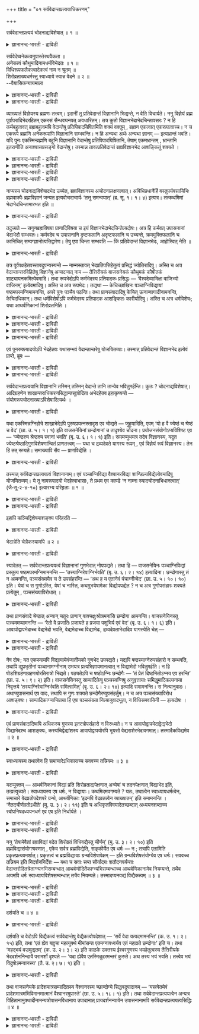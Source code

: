 +++
title = "०१ सर्ववेदान्तप्रत्ययाधिकरणम्"

+++

सर्ववेदान्तप्रत्ययं चोदनाद्यविशेषात् ॥ १ ॥  
<details><summary>ज्ञानानन्द-भारती - द्राविडी</summary>

सर्ववेदान्दप्रत्ययम् सोदनात्यविसे षात् ॥ १ ॥
</details>

सर्ववेदेष्वनेकत्वमुपास्तेरथवैकता ॥  
अनेकत्वं कौथुमादिनामधर्मविभेदतः ॥ १ ॥  
विधिरूपफलैकत्वादेकत्वं नाम न श्रुतम् ॥  
शिरोव्रताख्यधर्मस्तु स्वाध्याये स्यान्न वेदने ॥ २ ॥  
--वैयासिकन्यायमाला

<details><summary>ज्ञानानन्द-भारती - द्राविडी</summary>

ऎल्ला वेदङ्गळिलुमुळ्ळ उबासऩैक्कु पलवायि रुक्कुम् तऩ्मैया? अल्लदु ऒऩ्ऱायिरुक्कुम् तऩ्मैया? "कौदुमम्"ऎऩ्बदु मुदलाऩ पॆयर्गळिलुम्, तर्मङ्ग ळिलुम्, पेदमिरुप्पदाल् पलवायिरुक्कुम् तऩ्मै ताऩ्।
</details>

<details><summary>ज्ञानानन्द-भारती - द्राविडी</summary>

विदिप्पदु, स्वरूबम्, पलऩ् इवै ऒऩ्ऱागवेयिरुप् पदाल् (उबासऩैयुम्) ऒऩ्ऱु ताऩ्। पॆयर् वेदत्तिल् सॊल्लप्पट्टदिल्लै। "सिरोविरदम्" ऎऩ्ऱु सॊल्लप्पडुम् तर्ममो तऩ् वेदत्तै अत्ययऩम् सॆय्युम् विषयत्ति लेये तविर तत्वत्तै अऱियुम् विषयत्तिल् किडैयादु।
</details>

व्याख्यातं विज्ञेयस्य ब्रह्मणः तत्त्वम्। इदानीं तु प्रतिवेदान्तं विज्ञानानि भिद्यन्ते, न वेति विचार्यते। ननु विज्ञेयं ब्रह्म पूर्वापरादिभेदरहितम् एकरसं सैन्धवघनवत् अवधारितम्। तत्र कुतो विज्ञानभेदाभेदचिन्तावसरः ? न हि कर्मबहुत्ववत् ब्रह्मबहुत्वमपि वेदान्तेषु प्रतिपिपादयिषितमिति शक्यं वक्तुम् , ब्रह्मण एकत्वात् एकरूपत्वाच्च। न च एकरूपे ब्रह्मणि अनेकरूपाणि विज्ञानानि सम्भवन्ति। न हि अन्यथा अर्थः अन्यथा ज्ञानम् — इत्यभ्रान्तं भवति। यदि पुनः एकस्मिन्ब्रह्मणि बहूनि विज्ञानानि वेदान्तेषु प्रतिपिपादयिषितानि, तेषाम् एकमभ्रान्तम् , भ्रान्तानि इतराणीति अनाश्वासप्रसङ्गो वेदान्तेषु। तस्मान्न तावत्प्रतिवेदान्तं ब्रह्मविज्ञानभेद आशङ्कितुं शक्यते ।

<details><summary>ज्ञानानन्द-भारती - द्राविडी</summary>

(मूऩ्ऱावदु पादत्तिल् उबासऩङ्गळैप्पऱ्ऱि विसारिक्कप्पडुगिऱदु। पञ्जाक्ऩि वित्यै, पिराणो पासऩम् मुदलाऩवै वॆव्वेऱु उबनिषत्तुक्कळिल् काणप्पडुगिऩ्ऱऩ। इवै ऒरे मादिरियाय् इरुन्द पोदिलुम् वाजसनेयगम् कौदुमगम् ऎऩ्ऱु पॆयरिल् वित्यासम् इरुप्पदालुम्, ५ अक्ऩि, ६ अक्ऩि ऎऩ्ऱु स्वरूबत्तिल् पेदमुम्, सिरोविरदम् मुदलाऩ तर्मबेदमुम् इरुप्पदालुम् ऒव्वॊरु वेदसागैयिलुम् उबासऩम् वॆव्वेऱु ऎऩ्ऱु पूर्वबक्षम्।
</details>

<details><summary>ज्ञानानन्द-भारती - द्राविडी</summary>

सागै वॆव्वेऱाग इरुन्दालुम् ऎल्ला सागैगळिलुम् उबासऩम् ऒऩ्ऱुदाऩ् विदि, स्वरूबम्, पलऩ् ऎल्लाम् ऒऩ्ऱागवे इरुप्पदाल्। कौळदुमम् मुदलाऩवै सागैयै पिरसारत्तिऱ्कु कॊण्डु वन्द रिषियिऩ् पॆयरे तविर उबासऩत्तिऩ् पॆयरल्ल। पञ्जाक्ऩि वित्या, पिराणेबासऩम् मुदलाऩ पॆयर्गळ् इरण्डु उबनिषत्तुक्कळिलुम् ऒरे मादिरियागत्ताऩ् उळ्ळदु। ऒरु उबनिषत्तिल् कुणम् अदिगमाग इरुन्दाल् अदै कुऱैवागच् चॊऩ्ऩ उबनिषत्तिलुम् सेर्त्तुक् कॊळ्ळ वेण्डुम्। सिरोविरदम् मुदलाऩ तर्मम् अत्ययऩत्तिऱ्कु एऱ्पट्टदे तविर उबासऩत्तिऱ्काग अल्ल। आगैयाल् ऎल्ला उबनिषत्तुक्कळिलुम् उबासऩम् ऒऩ्ऱुदाऩ् ऎऩ्ऱु सित्तान्दम्)।
</details>

<details><summary>ज्ञानानन्द-भारती - द्राविडी</summary>

अऱियवेण्डिय पिरह्मत्तिऩ् तत्वम् विवरिक्कप्पट्टुविट्टदु, इप्पॊऴुदो ऒव्वॊरु वेदान्दत्तिलुम् (उबनिषत्तिलुम्) उळ्ळ उबासऩङ्गळ् वेऱुबडुगिऩ्ऱऩवा अल्लदु इल्लैया ऎऩ्ऱु विसारिक्कप्पडुगिऱदु।
</details>

<details><summary>ज्ञानानन्द-भारती - द्राविडी</summary>

मेल्, कीऴ् मुदलाऩ पेदमऱ्ऱदाय् ऒऩ्ऱाय्, उप्पुक्कट्टिबोल ऒरे रसमुळ्ळदायुळ्ळ पिरह्मम् अऱिय वेण्डियदॆऩ्ऱु तीर्माऩम् सॆय्यप्पट्टिरुक्किऱदे? अप्पडियिरुक्क अन्द पिरह्मत्तिल् विक्ञाऩङ्गळ् वॆव्वेऱा वेऱिल्लैया ऎऩ्गिऱ सिन्दऩै ऎप्पडि वरुगिऱदु? कर्माविल् पलवाग इरुक्कुम् तऩ्मैयैप् पोल, पिरह्मत्तिलुम् पलवायिरुक्कुम् तऩ्मै उबनिषत्तुक्कळिल् पिरदिबादिक्क उत्तेसिक्कलाम् ऎऩ्ऱु सॊल्वदऱ्को मुडियादु। पिरह्मम् ऒऩ्ऱागवेयिरुप् पदालुम् ऒरे स्वरूबत्तुडऩिरुप्पदालुम्, ऒरे स्वरूबमुळ्ळ पिरह्म विषयत्तिल् पलविदमायुळ्ळ विक्ञाऩङ्गळ् सम्बविक्कादु। पदार्त्तम् ऒरुविदमाग, (अदऩ्) ञाऩम् वेऱुविदमाग ऎऩ्ऱाल्, पिरान्दि यिल्लामल् इरादल्लवा? ऒरे पिरह्म विषयत्तिल् वॆव्वेऱु उबनिषत्तुक्कळिल् पल विक्ञाऩङ्गळ् पिरदिबादिक्क उत्तेसमॆऩ्ऱु इरुक्कुमेयाऩाल्, अवैगळुळ् ऒऩ्ऱु पिरान्दियिल्लाददु। मऱ्ऱवैगळ् पिरान्दियुळ्ळदु, ऎऩ्ऱु उबनिषत्तुक्कळिल् नम्बिक्कै यिऩ्मै एऱ्पडुम्। आगैयिऩाल्, ऒव्वॊरु उबनिषत्तिलुम् पिरह्म विषयमाऩ विक्ञाऩत्तिल् वेऱ्ऱुमै उण्डॆऩ्ऱु सन्देहिक्क मुडियादु।
</details>

नाप्यस्य चोदनाद्यविशेषादभेद उच्येत, ब्रह्मविज्ञानस्य अचोदनालक्षणत्वात्। अविधिप्रधानैर्हि वस्तुपर्यवसायिभिः ब्रह्मवाक्यैः ब्रह्मविज्ञानं जन्यत इत्यवोचदाचार्यः ‘तत्तु समन्वयात्’ (ब्र. सू. १। १। ४) इत्यत्र। तत्कथमिमां भेदाभेदचिन्तामारभत इति ॥

<details><summary>ज्ञानानन्द-भारती - द्राविडी</summary>

मेलुम्, विदि मुदलियदिल् वित्यासमिल्लाद तिऩाल् पेदम् इल्लैयॆऩ्ऱुम् सॊल्लमुडियादु। पिरह्म विषयमाऩ विक्ञाऩम् विदियै लक्षणमायु टैयदिल्लाददिऩाल्। विदियै पिरदाऩमायुडैय तिल्लामल् वस्तुविल् मुडिवायुळ्ळ पिरह्म विषयमाऩ वाक्यङ्गळाल् पिरह्मत्तिऩ् विक्ञाऩम् उण्डागिऱदु ऎऩ्ऱल्लवा आसार्यर् “अदुवो ऒत्तिरुप्पदाल्" (सूत्रम्।I;१-४) ऎऩ्ऱविडत्तिल् सॊल्लियिरुक्किऱार्। अप्पडियिरुक्कुम्बोदु, इन्द वेऱा, वेऱिल्लैया ऎऩ्ऱ सिन्दऩैयै ऎप्पडि आरम्बिक्किऱार्? ऎऩ्ऱु।
</details>

तदुच्यते — सगुणब्रह्मविषया प्राणादिविषया च इयं विज्ञानभेदाभेदचिन्तेत्यदोषः। अत्र हि कर्मवत् उपासनानां भेदाभेदौ सम्भवतः। कर्मवदेव च उपासनानि दृष्टफलानि अदृष्टफलानि च उच्यन्ते, क्रममुक्तिफलानि च कानिचित् सम्यग्ज्ञानोत्पत्तिद्वारेण। तेषु एषा चिन्ता सम्भवति — किं प्रतिवेदान्तं विज्ञानभेदः, आहोस्वित् नेति ॥

<details><summary>ज्ञानानन्द-भारती - द्राविडी</summary>

अव्विषयत्तिल् सॊल्गिऱोम्। इन्द विक्ञाऩ विषयमाऩ वेऱा, वेऱिल्लैया ऎऩ्ऱ सिन्दऩैयाऩदु सगुण पिरह्मत्तै विषयमायुम् पिराणऩ् मुदलियदै विषयमायुम् कॊण्डदु ऎऩ्ऱ कारणत्तिऩाल्, तोषमिल्लै। इव्विषयङ्गळिलो, कर्माक्कळुक्कुप् पोल, उबासऩैगळुक्कुम् वेऱु, वेऱिल्लैयॆऩ्बदु सम्बविक्कुम्। कर्माक्कळैप्पोलवे उबासऩैगळुम् तिरुष्टमाऩ (पार्क्कक्कूडिय) पलऩ्गळैयुडैयवै। अदिरुष्टमाऩ (पार्क्कप्पडाद) पलऩ्गळैयुडैयवै। ऎऩ्ऱुम् सॊल्लप्पडुगिऩ्ऱऩ; अप्पडिये सिलदु तत्वञाऩत्तै उण्डुबण्णुवदु मूलमाय् किरम मुक्तियै पलऩाग उडैयवै। अवै विषयमाग, ऒव्वॊरु उबनिषत्तिलुम् विक्ञाऩत्तिऱ्कु पेदम् उण्डा, इल्लैया? ऎऩ्ऱ सिन्दऩै सम्बविक्कुम्।
</details>

तत्र पूर्वपक्षहेतवस्तावदुपन्यस्यन्ते — नाम्नस्तावत् भेदप्रतिपत्तिहेतुत्वं प्रसिद्धं ज्योतिरादिषु। अस्ति च अत्र वेदान्तान्तरविहितेषु विज्ञानेषु अन्यदन्यत् नाम — तैत्तिरीयकं वाजसनेयकं कौथुमकं कौषीतकं शाट्यायनकमित्येवमादि। तथा रूपभेदोऽपि कर्मभेदस्य प्रतिपादकः प्रसिद्धः — ‘वैश्वदेव्यामिक्षा वाजिभ्यो वाजिनम्’ इत्येवमादिषु। अस्ति च अत्र रूपभेदः। तद्यथा — केचिच्छाखिनः पञ्चाग्निविद्यायां षष्ठमपरमग्निमामनन्ति, अपरे पुनः पञ्चैव पठन्ति। तथा प्राणसंवादादिषु केचित् ऊनान्वागादीनामनन्ति, केचिदधिकान्। तथा धर्मविशेषोऽपि कर्मभेदस्य प्रतिपादक आशङ्कितः कारीर्यादिषु। अस्ति च अत्र धर्मविशेषः; यथा आथर्वणिकानां शिरोव्रतमिति ।

<details><summary>ज्ञानानन्द-भारती - द्राविडी</summary>

पूर्वबक्षम्: अव्विषयत्तिल् पूर्वबक्षत्तिऩ् कारणङ्गळ् विवरिक्कप्पडुगिऩ्ऱऩ।
</details>

<details><summary>ज्ञानानन्द-भारती - द्राविडी</summary>

१\। “पॆयर्” ऎऩ्बदऱ्कु पेदत्तैयऱिय कारणमाय् इरुक्कुम् तऩ्मै "ज्योदिस्” मुदलाऩविडङ्गळिल् पिरसित्तम्। इङ्गेयुम् वॆव्वेऱु उबनिषत्तुक्कळिल् विदिक्कप्पट्टिरुक्कुम् विक्ञाऩङ्गळिल् तैत्तिरीयगम्, वाजसनेयगम्, कौदुमगम्, कौषीदगम्, साट्यायऩगम् ऎऩ्बदु मुदलिय वॆव्वेऱु पॆयर् इरुक्किऱदु।
</details>

<details><summary>ज्ञानानन्द-भारती - द्राविडी</summary>

२\। अप्पडिये रूबत्तिल् पेदमुम् कर्माक्कळिल् पेदत्तैक् काट्टुगिऱदॆऩ्बदु पिरसित्तम्। “वैसुवदेवी आमिक्षा वाजिप्य: वाजिनम्" ऎऩ्बदु मुदलाऩविडङ् गळिल्; अप्पडिये इङ्गेयुम्, रूबबेदम् इरुक्किऱदु। पञ्जाक्ऩि वित्यैयिल् सिल सागिगळ् आऱावदाग वेऱु ऒरु अक्ऩियैच् चॊल्गिऱार्गळ्; मऱ्ऱवर्गळो, ऐन्दैये सॊल्गिऱार्गळ्; अप्पडिये प्राणसंवादम् मुदलियविडङ्गळिलुम् सिलर् वाक्कु मुदलियवैगळै कुऱैत्तुच् चॊल्गिऱार्गळ्; सिलर् अदिगमाय् सॊल्गिऱार्गळ्।
</details>

<details><summary>ज्ञानानन्द-भारती - द्राविडी</summary>

३\। अप्पडिये तर्मत्तिल् पेदमुम् कर्माक्कळिऩ् पेदत्तैक् काट्टुवदाग कारीरि मुदलियवैगळिल्, ऎण्णप्पट्टिरुक्किऱदु। इङ्गेयुम्गूड तर्म विषयत्तिल् वित्यासम् इरुक्किऱदु, अदर्व वेदत्तैच् चेर्न्दवर् कळुक्कु “सिरोविरदम्” (मुण्डगम्।III;२-१०) पोल।
</details>

एवं पुनरुक्त्यादयोऽपि भेदहेतवः यथासम्भवं वेदान्तान्तरेषु योजयितव्याः। तस्मात् प्रतिवेदान्तं विज्ञानभेद इत्येवं प्राप्ते, ब्रूमः —

<details><summary>ज्ञानानन्द-भारती - द्राविडी</summary>

इव्विदमे, (जैमिऩि, सूत्रम्।११;४-८ नामम्, रूबम्, तर्मम् इवैगळिलुळ्ळ वित्यासम्, पुऩरुक्ति, निन्दै, असक्ति, समाप्ति वसऩम् पिरायच्चित्तम्, अऩ्यार्त्तम्, इवै काणुवदाल् वॆव्वेऱु सागैयिल् कर्माविऱ्कु पेदम् एऱ्पडुम् ऎऩ्ऱु सॊल्लियिरुप्पदिल्) पुऩरुक्तम् मुदलाऩ पेदत्तिऱ्कुरिय कारणङ्गळैयुम्, पॊरुत्तम् पोल, मऱ्ऱ उबनिषत्तुक्कळिल् सेर्त्तुक् कॊळ्ळवुम्।
</details>

<details><summary>ज्ञानानन्द-भारती - द्राविडी</summary>

आगैयाल्, ऒव्वॊरु उबनिषत्तिलुम् विक्ञाऩत्तिऱ्कु पेदम् उण्डु ऎऩ्ऱु।
</details>

सर्ववेदान्तप्रत्ययानि विज्ञानानि तस्मिन् तस्मिन् वेदान्ते तानि तान्येव भवितुमर्हन्ति। कुतः ? चोदनाद्यविशेषात्। आदिग्रहणेन शाखान्तराधिकरणसिद्धान्तसूत्रोदिता अभेदहेतव इहाकृष्यन्ते — संयोगरूपचोदनाख्याऽविशेषादित्यर्थः ।

<details><summary>ज्ञानानन्द-भारती - द्राविडी</summary>

सित्तान्दम् : इव्विदम् वरुम्बोदु सॊल्गिऱोम् -ऎल्ला उबनिषत्तुक्कळिलुम् अऱियप्पडुम् विक्ञाऩङ् गळुम् अन्दन्द उबनिषत्तिल् अवैयवैयाग (ऒऩ्ऱागवे) इरुप्पदुदाऩ् नियायम्। एऩ्? "विदि मुदलियदिल् वित्यासमिल्लाददिऩाल्" ऎऩ्ऱु। “मुदलि यदु” ऎऩ्ऱु सॊल्लियिरुप्पदाल् (“एगम् वा सम्योग रूब सोदनाक्याविसेषात्” (जैमिऩि।II;४-९) ऎऩ्ऱ) सागान्दर-अदिगरण; सित्तान्द-सूत्तिरत्तिल् सॊल्लप् पट्टुळ्ळ पेदमिल्लै ऎऩ्बदऱ्कुळ्ळ हेदुक्कळुम् इङ्गु इऴुक्कप्पडुगिऩ्ऱऩ।- ‘सम्योगम्, रूबम्, सोदना, आक्या इवै वित्यासप्पडाददिऩाल्” ऎऩ्ऱु तात्पर्यम्।
</details>

यथा एकस्मिन्नग्निहोत्रे शाखाभेदेऽपि पुरुषप्रयत्नस्तादृश एव चोद्यते — जुहुयादिति, एवम् ‘यो ह वै ज्येष्ठं च श्रेष्ठं च वेद’ (छा. उ. ५। १। १) इति वाजसनेयिनां छन्दोगानां च तादृश्येव चोदना। प्रयोजनसंयोगोऽप्यविशिष्ट एव — ‘ज्येष्ठश्च श्रेष्ठश्च स्वानां भवति’ (बृ. उ. ६। १। १) इति। रूपमप्युभयत्र तदेव विज्ञानस्य, यदुत ज्येष्ठश्रेष्ठादिगुणविशेषणान्वितं प्राणतत्त्वम् — यथा च द्रव्यदेवते यागस्य रूपम् , एवं विज्ञेयं रूपं विज्ञानस्य। तेन हि तत् रूप्यते। समाख्यापि सैव — प्राणविद्येति ।

<details><summary>ज्ञानानन्द-भारती - द्राविडी</summary>

ऒरे अक्ऩिहोत्रत्तिल् सागैयिल् पेदमिरुन् दालुम्, पुरुषऩुडैय पिरयत्तिऩमाऩदु "होमम् सॆय्यवुम्” ऎऩ्ऱु अव्विदमागवे विदिक्कप्पडुगिऱदो, इव्विदमे “ऎवर् ज्येष्टरागवुम्, सिरेष्टरागवुम् (पिराणऩै) अऱिगिऱारो” ऎऩ्ऱु वाजस नेयिगळुक्कुम् (पिरुहदारण्यगम्।VI-१-१) सन्दोगर्गळुक्कुम् (सान्दोक्यम्।V-१-१) अदैप्पोलवे विदियिरुक्किऱदु। पिरयोजऩत्तिऩ् सम्योगमुम् (सेर्क्कैयुम्) "तऩ्ऩैच् चेर्न्दवर्गळुक्कुळ् ज्येष्टरागवुम् सिरेष्टरागवुम् आगिऱार्” ऎऩ्ऱु वित्यासमऩ्ऩियि लिरुक्किऱदु। इरण्डिडङ्गळिलुम् विक्ञाऩत्तिऩ् रूबमुम् अदुवेदाऩ् - ज्येष्टम्, सिरेष्टम् मुदलिय कुणङ्गळैक् कुऱिक्कुम् अडैमॊऴिगळुडऩ् कूडिऩ पिराणदत्वम् ऎऩ्ऱु। ऎप्पडि यागत्तिऱ्कु तिरवियमुम् तेवदैयुम् रूबमो, अप्पडिये विक्ञाऩत्तिऱ्कु विषयमायुळ्ळदु विक्ञाऩत्तिऩ् रूबम्; अदिऩालल्लवा अदु निरूबिक्कप्पडुगिऱदु। (उरुवाक्कप्पडुगिऱदु) पॆयरुम्गूड “पिराणवित्यै” ऎऩ्ऱु अदुवेदाऩ्।
</details>

तस्मात् सर्ववेदान्तप्रत्ययत्वं विज्ञानानाम्। एवं पञ्चाग्निविद्या वैश्वानरविद्या शाण्डिल्यविद्येत्येवमादिषु योजयितव्यम्। ये तु नामरूपादयो भेदहेत्वाभासाः, ते प्रथम एव काण्डे ‘न नाम्ना स्यादचोदनाभिधानत्वात्’ (जै॰सू॰२-४-१०) इत्यारभ्य परिहृताः ॥ १ ॥

<details><summary>ज्ञानानन्द-भारती - द्राविडी</summary>

आगैयाल् विक्ञाऩङ्गळुक्कु ऎल्ला उबनिषत् तुक्कळिऩालुम् अऱियप्पडुम् तऩ्मै। इव्विदमागवे, “पञ्जाक्ऩि वित्या”, “वैसुवानर वित्या”, “साण्डिल्य वित्या” ऎऩ्बदु मुदलियवैगळिलुम् पॊरुत्तिक्कॊळ्ळ वेण्डुम्।
</details>

<details><summary>ज्ञानानन्द-भारती - द्राविडी</summary>

पेदत्तिऱ्कु हेदुबोल् तोऩ्ऱुगिऱ नामम् रूबम् मुदलियवै ऎवैयो अवै मुदल् काण्डत्तिलेये (पूर्वमीमांसैयिलेये) “न नाम्ना स्यात् असोदऩा पिदानात्” (काडगम् मुदलाऩवै कर्माविऩ् पॆयरल्लवा त लाल् इन्दप् पॆयरैक्कॊण्डु कर्माविल् वेऱ्ऱुमै कूऱमुडियादु) ऎऩ्ऱु आरम्बित्तुबरिहरिक्कप्पट्टि रुक्कि ऩ्ऱऩ।
</details>

इहापि कञ्चिद्विशेषमाशङ्क्य परिहरति —

<details><summary>ज्ञानानन्द-भारती - द्राविडी</summary>

इङ्गेयुम् ऒरु विसेषत्तै आसङ्गै सॆय्दु कॊण्डु परिहरिक्किऱार्-
</details>

भेदान्नेति चेन्नैकस्यामपि ॥ २ ॥  
<details><summary>ज्ञानानन्द-भारती - द्राविडी</summary>

पेदान्नेदि सेन्नैगस्यामबि ॥ २ ॥
</details>

स्यादेतत् — सर्ववेदान्तप्रत्ययत्वं विज्ञानानां गुणभेदात् नोपपद्यते। तथा हि — वाजसनेयिनः पञ्चाग्निविद्यां प्रस्तुत्य षष्ठमपरमग्निमामनन्ति — ‘तस्याग्निरेवाग्निर्भवति’ (बृ. उ. ६। २। १४) इत्यादिना। छन्दोगास्तु तं न आमनन्ति, पञ्चसंख्ययैव च ते उपसंहरन्ति — ‘अथ ह य एतानेवं पंचाग्नीन्वेद’ (छा. उ. ५। १०। १०) इति। येषां च स गुणोऽस्ति, येषां च नास्ति, कथमुभयेषामेका विद्योपपद्येत ? न च अत्र गुणोपसंहारः शक्यते प्रत्येतुम् , पञ्चसंख्याविरोधात् ।

<details><summary>ज्ञानानन्द-भारती - द्राविडी</summary>

पूर्वबक्षम्: इदु इरुक्कलाम् ; विक्ञाऩङ्गळुक्कु कुणङ्गळिल् (सेर्न्दवैगळिल्) पेदमिरुप्पदाल् ऎल्ला वेदान्दङ्गळिलुम् अऱियप्पडुम् तऩ्मै पॊरुन्दादु। ऎप्पडियॆऩ्ऱाल्, वाजसनेयिगळ् पञ्जाक्ऩि वित्यैयैक् कुऱिप्पिट्टु वेऱु आऱावदु अक्ऩियैयुम्, “अवऩुक्कु अक्ऩिये अक्ऩियाय् इरुक्किऱदु” (पिरुहत्।VI;२-१४) ऎऩ्बदु मुदलियदाल्, सॊल्गिऱार्गळ्। सन्दोगर्गळो अदैच् चॊल्वदिल्लै। “ऎवऩ् इव्विदम् इन्द ऐन्दु अक्ऩिगळै अऱिगिऱाऩो" (सान्दोक्यम्।V;१०-१०) ऎऩ्ऱु जन्दु ऎण्णिक्कैयुडऩेये मुडिक्किऱार्गळ्। ऎवर्ग ळुक्कु अन्द आऱावदु कुणम् इरुक्किऱदो, ऎवर्गळुक्कु इल्लैयो, इरुवर्गळुक्कुम्गूड ऒरे वित्यै ऎऩ्बदु ऎप्पडिप् पॊरुन्दुम्? इङ्गे "कुणोबसम्हारम्" (सॊल्लाद कुणत्तैयुम् सेर्त्तुक्कॊळ्वदु) ऎऩ्ऱु अऱिन्दुगॊळ्ळ मुडियादु, ऐन्दु ऎऩ्ऱ ऎण्णिक्कैक्कु विरोदमागुमादलाल्।
</details>

तथा प्राणसंवादे श्रेष्ठात् अन्यान् चतुरः प्राणान् वाक्चक्षुःश्रोत्रमनांसि छन्दोगा आमनन्ति। वाजसनेयिनस्तु पञ्चममप्यामनन्ति — ‘रेतो वै प्रजातिः प्रजायते ह प्रजया पशुभिर्य एवं वेद’ (बृ. उ. ६। १। ६) इति। आवापोद्वापभेदाच्च वेद्यभेदो भवति, वेद्यभेदाच्च विद्याभेदः, द्रव्यदेवताभेदादिव यागस्येति चेत् —

<details><summary>ज्ञानानन्द-भारती - द्राविडी</summary>

अप्पडिये पिराण संवादत्तिल् सन्दोगर्गळ् सिरेष्टरायुळ्ळवरुक्कु वेऱाग वाक्कु, कण्, कादु, मऩस् ऎऩ्ऱु नाऩ्गु पिराणऩ्गळै सॊल्लुगिऱार्गळ्। वाजसनेयिगळो "रेदस्ताऩ् पिरजैगळुक्कुप् पदि, ऎवऩ् इव्विदम् अऱिगिऱाऩो अवऩ् पिरजैगळुडऩुम् पसुक्कळुडऩुम् पिऱक्किऱाऩ्" (पिरुहत्।VI;१-६) - ऎऩ्ऱु ऐन्दावदैयुम् सॊल्गिऱार्गळ्।
</details>

<details><summary>ज्ञानानन्द-भारती - द्राविडी</summary>

सेर्त्तुक्कॊळ्वदु, विट्टुविडुवदु ऎऩ्बदिलुळ्ळ पेदत्तिऩालुम् अऱियप्पडुवदिल् पेदम् एऱ्पडुम्। अऱियप्पडुवदिल् पेदमॆऩ्बदिलिरुन्दु, तिरवियम् तेवदै पेदप्पडुवदाल् यागत्तिऱ्कु (पेदम् एऱ्पडुवदु) पोल वित्यैयिलुम् पेदम् एऱ्पडुम्।
</details>

नैष दोषः; यत एकस्यामपि विद्यायामेवंजातीयको गुणभेद उपपद्यते। यद्यपि षष्ठस्याग्नेरुपसंहारो न सम्भवति, तथापि द्युप्रभृतीनां पञ्चानामग्नीनाम् उभयत्र प्रत्यभिज्ञायमानत्वात् न विद्याभेदो भवितुमर्हति। न हि षोडशिग्रहणाग्रहणयोरतिरात्रो भिद्यते। पठ्यतेऽपि च षष्ठोऽग्निः छन्दोगैः — ‘तं प्रेतं दिष्टमितोऽग्नय एव हरन्ति’ (छा. उ. ५। ९। २) इति। वाजसनेयिनस्तु साम्पादिकेषु पञ्चस्वग्निषु अनुवृत्तायाः समिद्धूमादिकल्पनाया निवृत्तये ‘तस्याग्निरेवाग्निर्भवति समित्समित्’ (बृ. उ. ६। २। १४) इत्यादि समामनन्ति। स नित्यानुवादः। अथाप्युपासनार्थ एष वादः, तथापि स गुणः शक्यते छन्दोगैरप्युपसंहर्तुम्। न च अत्र पञ्चसंख्याविरोध आशङ्क्यः। साम्पादिकाग्न्यभिप्राया हि एषा पञ्चसंख्या नित्यानुवादभूता, न विधिसमवायिनी — इत्यदोषः ।

<details><summary>ज्ञानानन्द-भारती - द्राविडी</summary>

सित्तान्दम्: ऎऩ्ऱाल् इदु तोषमागादु। ऒऩ्ऱाग वेयुळ्ळ वित्यैयिलुम्गूड इदु पोलुळ्ळ कुणबेदम् पॊरुन्दुम्। आऱावदु अक्ऩियै सेर्त्तुक्कॊळ्वदु सम्बविक्कामलिरुन्दालुम्गूड, अप्पडियुम् त्युलोगम् मुदलाऩ ऐन्दु अक्ऩिगळुक्कु इरण्डिडत्तिलुम् पिरत्यबिक्ञै (अदुदाऩ् इदु ऎऩ्ऱ अऱिवु) एऱ्पडुवदाल्, वित्या पेदम् इरुक्क नियायमिल्लै। षोडसियै किरहिप्पदु किरहिक्कामलिरुप्पदु ऎऩ्बदि ऩाल् अदिरात्रम् पेदप्पडुवदु इल्लैयल्लवा? इन्द लोगत्तिलिरुन्दु लोगान्दरम् सॆऩ्ऱ अवऩै अक्ऩियिडम् कॊण्डुबोगिऱार्गळ्। (सान्दोक्यम्।V;९-२) ऎऩ्ऱु आऱावदु अक्ऩियुम् सन्दोगर्गळाल् सॊल्लप् पडुगिऱदु। वाजसनेयिगळो सम्बादिक्कप्पडुगिऱ (पावऩै सॆय्य वेण्डियदायुळ्ळ) ऐन्दु अक्ऩिगळिल् कूडवे वन्दुळ्ळ समित् तूमम् मुदलिय कल्बऩैयै विलक्कुवदऱ्काग “अवऩुक्कु अक्ऩिये अक्ऩियायि रुक्किऱदु समित्ते समित्" (पिरुहत्।VI;२-१४) ऎऩ्बदु मुदलियदैच् चॊल्गिऱार्गळ्। अदु नित्यत्तिऱ्कु (ऎप्पॊऴुदुमिरुप्पदऱ्कु) अऩुवादम् (तिरुप्पिच् चॊल्लुदल्) (उबासिप्पदऱ्काग सॊल्लप्पट्टदिल्लै)। उबासिप्पदऱ्कागवे इदु सॊल्लप्पट्टदु ऎऩ्ऱालुम् अप्पॊऴुदुम्गूड अन्द कुणम् सन्दोगर्गळालुम् सेर्त्तुक्कॊळ्ळक्कूडियदे। ऐनदु ऎऩ्ऱ ऎण्णिक्कैक्कु इङ्गु विरोदम् ऎऩ्ऱुम् ऎण्ण वेण्डाम्। पावऩै सॆय्य वेण्डिय अक्ऩिगळै मऩदिल् कॊण्ड इन्द ऐन्दु ऎऩ्ऱ ऎण्णिक्कै उळ्ळदै अऩुवदिक्किऱदु। अदु विदियुडऩ् सेर्न्ददिल्लै ऎऩ्बदिऩाल् तोषमिल्लै।
</details>

एवं प्राणसंवादादिष्वपि अधिकस्य गुणस्य इतरत्रोपसंहारो न विरुध्यते। न च आवापोद्वापभेदाद्वेद्यभेदो विद्याभेदश्च आशङ्क्यः, कस्यचिद्वेद्यांशस्य आवापोद्वापयोरपि भूयसो वेद्यराशेरभेदावगमात्। तस्मादैकविद्यमेव ॥ २ ॥

<details><summary>ज्ञानानन्द-भारती - द्राविडी</summary>

इव्विदम् पिराणसंवादम् मुदलाऩविडङ्ग ळि लुम् अदिगमायुळ्ळ कुणत्तै मऱ्ऱविडत्तिल् सेर्त्तुक् कॊळ्वदु विरोदप्पडादु। अप्पडिये सेर्प्पदु, कुऱैप्पदु ऎऩ्ऱ पेदत्तिऩाल् अऱियप्पडुम् विषयत्तिल् पेदमुम् वित्यैयिल् पेदमुम् एऱ्पडुमॆऩ्ऱु सन्देहिक्क वेण्डाम्। अऱियप्पडुम् विषयत्तिल् ऒरु अंसत्तिल् सेर्प्पदु, कुऱैप्पदु इरुन्द पोदिलुम्, अदिगमायुळ्ळ अंसङ्गळुक्कु अबेदम् तॆरिवदाल्। आगैयाल् ऒरे वित्यैयायिरुक्कुम् तऩ्मैदाऩ्।
</details>

स्वाध्यायस्य तथात्वेन हि समाचारेऽधिकाराच्च सववच्च तन्नियमः ॥ ३ ॥  
<details><summary>ज्ञानानन्द-भारती - द्राविडी</summary>

स्वात्यायस्य तदात्वेन हि समासारे अदिगाराच्च सववच्च तन्नियम: ॥ ३ ॥
</details>

यदप्युक्तम् — आथर्वणिकानां विद्यां प्रति शिरोव्रताद्यपेक्षणात् अन्येषां च तदनपेक्षणात् विद्याभेद इति, तत्प्रत्युच्यते। स्वाध्यायस्य एष धर्मः, न विद्यायाः। कथमिदमवगम्यते ? यतः, तथात्वेन स्वाध्यायधर्मत्वेन, समाचारे वेदव्रतोपदेशपरे ग्रन्थे, आथर्वणिकाः ‘इदमपि वेदव्रतत्वेन व्याख्यातम्’ इति समामनन्ति । ‘नैतदचीर्णव्रतोऽधीते’ (मु. उ. ३। २। ११) इति च अधिकृतविषयादेतच्छब्दात् अध्ययनशब्दाच्च स्वोपनिषदध्ययनधर्म एव एष इति निर्धार्यते ।

<details><summary>ज्ञानानन्द-भारती - द्राविडी</summary>

अदर्व वेदिगळुक्कु वित्यै विषयमाय् सिरोविरदम् मुदलियदु अबेक्षिक्कप्पडुवदालुम्, मऱ्ऱवर्गळुक्कु अदु अबेक्षिक्कप्पडाददिऩालुम्, वित्यैगळुक्कुळ् पेदमॆऩ्ऱु ऎदु सॊल्लप्पट्टदो, अदऱ्कु पदिल् सॊल्लप्पडुगिऱदु। इन्द तर्मम् स्वात्यायत्तिऱ्के (अवर्गळ् तङ्गळ् वेदत्तै अत्ययऩम् सॆय्वदऱ्के) एऱ्पट्टदु; वित्यैक्काग वल्ल इदु ऎप्पडि अऱियप्पडुगिऱदु? ऎऩ्ऱाल्, ऎदऩाल् "अप्पडियॆऩ्ऱु" वेदात्ययऩ तर्ममाग, "समासा रत्तिल्”, वेदविरदत्तै उबदेसिक्कुम् किरन्दत्तिल् अदर्व वेदिगळ् इदुवुम् वेदविरदमाग सॊल्लप् पट्टिरुक्किऱदु ऎऩ्ऱु सॊल्गिऱार्गळ्।
</details>

<details><summary>ज्ञानानन्द-भारती - द्राविडी</summary>

"विरदम् अऩुष्टिक्कादवऩ् इदै अत्ययऩम् सॆय्वदिल्लै” (मुण्डगम्III-२-११) ऎऩ्ऱु अदिगारम् पॆऱ्ऱवऩै विषयमायुळ्ळ "इदु" ऎऩ्ऱ सप्तत्तिलि रुन्दुम् 'अत्ययऩम्, ऎऩ्ऱ सप्तत्तिलिरुन्दुम्’, तङ्गळु टैय उबनिषत्तिऩ् अत्ययऩत्तिऱ्कुळ्ळ तर्मम्दाऩ् इदु ऎऩ्ऱु तीर्माऩमागिऱदु।
</details>

ननु ‘तेषामेवैतां ब्रह्मविद्यां वदेत शिरोव्रतं विधिवद्यैस्तु चीर्णम्’ (मु. उ. ३। २। १०) इति ब्रह्मविद्यासंयोगश्रवणात् , एकैव सर्वत्र ब्रह्मविद्येति, सङ्कीर्येत एष धर्मः — न ; तत्रापि एतामिति प्रकृतप्रत्यवमर्शात्। प्रकृतत्वं च ब्रह्मविद्यायाः ग्रन्थविशेषापेक्षम् — इति ग्रन्थविशेषसंयोग्येव एष धर्मः। सववच्च तन्नियम इति निदर्शननिर्देशः — यथा च सवाः सप्त सौर्यादयः शतौदनपर्यन्ताः वेदान्तरोदितत्रेताग्न्यनभिसम्बन्धात् आथर्वणोदितैकाग्न्यभिसम्बन्धाच्च आथर्वणिकानामेव नियम्यन्ते, तथैव अयमपि धर्मः स्वाध्यायविशेषसम्बन्धात् तत्रैव नियम्यते। तस्मादप्यनवद्यं विद्यैकत्वम् ॥ ३ ॥

<details><summary>ज्ञानानन्द-भारती - द्राविडी</summary>

“ऎवर्गळाल् सिरोविरदमाऩदु विदिप्पडि अऩुष् टिक्कप्पट्टिरुक्किऱदो, अवर्गळुक्कुत्ताऩ् इन्द पिरह्म वित्यैयै सॊल्ल वेण्डुम्” (मुण्डग।III-२-१०) ऎऩ्ऱु पिरह्म वित्यैयुडऩ् सेर्त्तुच् चॊल्लियिरुप् पदाल्, ऎङ्गेयुमुळ्ळ पिरह्म वित्यै ऒऩ्ऱुदाऩ् ऎऩ्ऱाल्, इन्द तर्मम् (ऎङ्गेयुम्) कलन्दु विडुमल्लवा, ऎऩ्ऱाल् अप्पडियल्ल; अङ्गेयुम् “इदै” ऎऩ्ऱु पिरगिरुदत्तै (पिरगिरुदमायुळ्ळदै) परामर्सिप्पदाल् (कुऱिप्पिट्टु ऎडुत्तुक्काट्टुवदाल्)। पिरह्म वित्यैक्कु पिरगिरुदमायिरुक्कुम् तऩ्मै (अदैच् चॊल्लुम्) किरन्द विसेषत्तै (कुऱिप्पिट्ट किरन्दत्तै) अबेक्षिप्पदु ऎऩ्बदाल्, इन्द तर्मम् किरन्द विसेषत्तै यॊट्टिऩदेयागुम्।
</details>

<details><summary>ज्ञानानन्द-भारती - द्राविडी</summary>

“सवम्बोल अन्द नियमम्” ऎऩ्ऱु तिरुष्टान्दम् काट्टप्पडुगिऱदु। सौर्यम् मुदल् सदोदऩम् वरैयुळ्ळ एऴु सवङ्गळ् (होमङ्गळ्), मऱ्ऱ वेदङ्गळिल् सॊल्लप्पट्टिरुक्किऱ तिरेदाक्ऩियुडऩ् (मूऩ्ऱु अक्ऩिगळुडऩ्) सम्बन्दिक्काददिऩालुम्, अदर्व वेदत्तिल् सॊल्लप्पट्टिरुक्किऱ ऒरे अक्ऩियुडऩ् सम्बन्दप्पडुवदिऩालुम्, अदर्व वेदिगळुक्कुत्ताऩ् ऎऩ्ऱु ऎप्पडि नियमिक्कप्पडुगिऱदो, अप्पडिये इन्द तर्ममुम् कुऱिप्पिट्ट वेदत्तुडऩ् सम्बन्दप्पडुवदाल् अदिलेये निऱुत्तिक्कॊळ्ळ वेण्डुम्।
</details>

<details><summary>ज्ञानानन्द-भारती - द्राविडी</summary>

अदिऩालेयुम् वित्यै ऒऩ्ऱे ऎऩ्बदु तोषमऱ्ऱदु।
</details>

दर्शयति च ॥ ४ ॥  
<details><summary>ज्ञानानन्द-भारती - द्राविडी</summary>

तर्सयदि स ॥ ४ ॥
</details>

दर्शयति च वेदोऽपि विद्यैकत्वं सर्ववेदान्तेषु वेद्यैकत्वोपदेशात् — ‘सर्वे वेदा यत्पदमामनन्ति’ (क. उ. १। २। १५) इति, तथा ‘एतं ह्येव बह्वृचा महत्युक्थे मीमांसन्त एतमग्नावध्वर्यव एतं महाव्रते छन्दोगाः’ इति च। तथा ‘महद्भयं वज्रमुद्यतम्’ (क. उ. २। ३। २) इति काठके उक्तस्य ईश्वरगुणस्य भयहेतुत्वस्य तैत्तिरीयके भेददर्शननिन्दायै परामर्शो दृश्यते — ‘यदा ह्येवैष एतस्मिन्नुदरमन्तरं कुरुते। अथ तस्य भयं भवति। तत्त्वेव भयं विदुषोऽमन्वानस्य’ (तै. उ. २। ७। १) इति ।

<details><summary>ज्ञानानन्द-भारती - द्राविडी</summary>

वेदमे वित्यैयिऩ् ऒऩ्ऱायिरुक्कुम् तऩ्मैयै काट्टुगिऱदु, “ऎल्ला वेदङ्गळुम् ऎन्द निलैयैच् चॊल्लुगिऩ्ऱऩवो" (काडगम्।१;२-१५) ऎऩ्ऱुम्, अप्पडिये "इदैये पह्व्रुसर्गळ् (रिक्वेदिगळ्) महत्ताऩ उक्तत्तिल् मीमांसै सॆय्गिऱार्गळ् (विसारऩै सॆय्गिऱार्गळ् इदै अत्वर्युक्कळ् (यजुर् वेदिगळ्) अक्ऩियिल्; इदै सन्दोगर्गळ् (सामवे तिगळ्) महाविरदत्तिल्” ऎऩ्ऱुम् ऎल्ला वेदान्दङ् गळिलुम् वेत्यम् ऒऩ्ऱु ऎऩ्ऱु उबदेसिक्किऱबडियाल् ओङ्गिऩ वज्रायुदप् पोल् महत्ताऩ पयत्तै कॊडुक्किऱदु। (काडगम्।VI;२) ऎऩ्ऱु काडगत्तिल् सॊल्लप् पडुम् ईसुवरगुणमागिय पयत्तिऱ्कु हेदुवा यिरुक्कुम् तऩ्मैक्कु तैत्तिरीयत्तिल् पेदमुळ्ळदागक् काणुवदै निन्दिप्पदऱ्काग परामर्सम् काणप्पडुगिऱदु। "ऎप्पॊऴुदु इवऩ् इदऩिडत्तिल् एदेऩुम् सिऱिदळवु पेदत्तै सॆय्वाऩेयाऩाल्, अप्पॊऴुदु अवऩुक्कु पयम् एऱ्पट्टुविडुम्। अऱिन्दु कॊळ्ळादवऩाय् (पेदत्तै) अऱिगिऱवऩायुळ्ळवऩुक्कु अदुवे (प्रह्ममे) ताऩ् पयम्” (तैत्तिरीयम्।II;७-१) ऎऩ्ऱु।
</details>

तथा वाजसनेयके प्रादेशमात्रसम्पादितस्य वैश्वानरस्य च्छान्दोग्ये सिद्धवदुपादानम् — ‘यस्त्वेतमेवं प्रादेशमात्रमभिविमानमात्मानं वैश्वानरमुपास्ते’ (छा. उ. ५। १८। १) इति। तथा सर्ववेदान्तप्रत्ययत्वेन अन्यत्र विहितानामुक्थादीनामन्यत्रोपासनविधानाय उपादानात् प्रायदर्शनन्यायेन उपासनानामपि सर्ववेदान्तप्रत्ययत्वसिद्धिः ॥ ४ ॥

<details><summary>ज्ञानानन्द-भारती - द्राविडी</summary>

अप्पडिये वाजसनेयत्तिल् (पिरुहदारण्यग उबनिषत्तिल्) ऒट्टच्चाणुळ्ळदाग पाविक्कुम्बडि सॊल्लियिरुक्किऱ वैसुवानररै सान्दोक्यत्तिल् मुऩ्ऩमे सित्तमायिरुप्पदु पोल् सॊल्लप्पडुगिऱदु। “ऎवऩ् इव्विदम् ऒट्टच्चाण् अळवुळ्ळवरागवुळ्ळ वैसुवानरराऩ आत्मावाग उबासिक्किऱाऩो” (सान्दोक्यम्।V;१८-१) ऎऩ्ऱु।
</details>

<details><summary>ज्ञानानन्द-भारती - द्राविडी</summary>

अप्पडिये ऎल्ला उबनिषत्तुक्कळिलुम् ऒरे मादिरियाग अऱियप्पडुवदाल् वेऱु इडत्तिल् विदिक्कप् पट्टुळ्ळ उक्तम् मुदलियवैगळ् वेऱु इडत्तिल् उबासऩै विदिप्पदऱ्काग ऎडुत्तुक्कॊळ्ळप् पडुवदाल्, अदिगमाय् काण्गिऱदॆऩ्ऱ नियायप्पडि, उबासऩैक् ळुक्कुम् ऎल्ला वेदान्दङ्गळिलुम् ऒऩ्ऱागवे अऱियप्पडुम् विषयमायिरुप्पदु सित्तिक्किऱदु।
</details>

